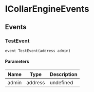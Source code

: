 # ICollarEngineEvents










## Events

### TestEvent

```solidity
event TestEvent(address admin)
```





#### Parameters

| Name | Type | Description |
|---|---|---|
| admin  | address | undefined |



